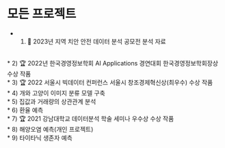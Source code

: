 # 모든 프로젝트
* 1)  🌳 2023년 지역 치안 안전 데이터 분석 공모전 분석 자료
<br>
* 2)  🏆 2022년 한국경영정보학회 AI Applications 경연대회 한국경영정보학회장상 수상 작품
<br>
* 3)  🏆 2022 서울시 빅데이터 컨퍼런스 서울시 창조경제혁신상(최우수) 수상 작품
<br>
* 4)  개와 고양이 이미지 분류 모델 구축
<br>
* 5)  집값과 거래량의 상관관계 분석
<br>
* 6)  환율 예측
<br>
* 7)  🏆 2021 강남대학교 데이터분석 학술 세미나 우수상 수상 작품
<br>
* 8)  해양오염 예측(개인 프로젝트)
<br>
* 9)  타이타닉 생존자 예측
